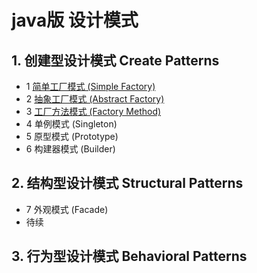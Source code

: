 # java版 设计模式
## 1. 创建型设计模式 Create Patterns
- 1 [简单工厂模式 (Simple Factory)](src/com/example/create/factory/README.md)
- 2 [抽象工厂模式 (Abstract Factory)](src/com/example/create/factory/README.md)
- 3 [工厂方法模式 (Factory Method)](src/com/example/create/factory/README.md)
- 4 单例模式 (Singleton)
- 5 原型模式 (Prototype)
- 6 构建器模式 (Builder)
## 2. 结构型设计模式 Structural Patterns
- 7 外观模式 (Facade)
- 待续
## 3. 行为型设计模式 Behavioral Patterns



